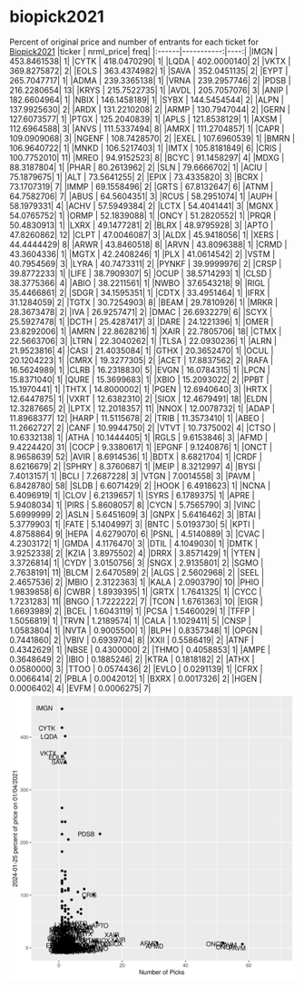 # biopick2021
Percent of original price and number of entrants for each ticket for [Biopick2021](https://twitter.com/hashtag/Biopick2021)
|ticker |  nrml_price| freq|
|:------|-----------:|----:|
|IMGN   | 453.8461538|    1|
|CYTK   | 418.0470290|    1|
|LQDA   | 402.0000140|    2|
|VKTX   | 369.8275872|    2|
|EOLS   | 363.4374982|    1|
|SAVA   | 352.0451135|    2|
|EYPT   | 265.7047717|    1|
|ADMA   | 239.3365138|    1|
|VRNA   | 239.2957746|    2|
|PDSB   | 216.2280654|   13|
|KRYS   | 215.7522735|    1|
|AVDL   | 205.7057076|    3|
|ANIP   | 182.6604964|    1|
|NBIX   | 146.1458189|    1|
|SYBX   | 144.5454544|    2|
|ALPN   | 137.9925630|    2|
|ARDX   | 131.2210208|    2|
|ARMP   | 130.7947044|    2|
|GERN   | 127.6073577|    1|
|PTGX   | 125.2040839|    1|
|APLS   | 121.8538129|    1|
|AXSM   | 112.6964588|    3|
|ANVS   | 111.5337494|    8|
|AMRX   | 111.2704857|    1|
|CAPR   | 109.0909068|    3|
|NGENF  | 108.7428570|    2|
|EXEL   | 107.6960539|    1|
|BMRN   | 106.9640722|    1|
|MNKD   | 106.5217403|    1|
|IMTX   | 105.8181849|    6|
|CRIS   | 100.7752010|   11|
|MREO   |  94.9152523|    8|
|BCYC   |  91.1458297|    4|
|MDXG   |  88.3187804|    1|
|PHAR   |  80.2613962|    2|
|SLN    |  79.6666702|    1|
|ACIU   |  75.1879675|    1|
|ALT    |  73.5641255|    2|
|EPIX   |  73.4335820|    3|
|BCRX   |  73.1707319|    7|
|IMMP   |  69.1558496|    2|
|GRTS   |  67.8132647|    6|
|ATNM   |  64.7582706|    7|
|ABUS   |  64.5604351|    3|
|RCUS   |  58.2951074|    1|
|AUPH   |  58.1979331|    4|
|ACHV   |  57.5949384|    2|
|LCTX   |  54.4041441|    3|
|MGNX   |  54.0765752|    1|
|ORMP   |  52.1839088|    1|
|ONCY   |  51.2820552|    1|
|PRQR   |  50.4830913|    1|
|LXRX   |  49.1477281|    2|
|BLRX   |  48.9795928|    3|
|APTO   |  47.8260862|   12|
|CLPT   |  47.0046087|    3|
|ALDX   |  45.9418056|    1|
|XERS   |  44.4444429|    8|
|ARWR   |  43.8460518|    8|
|ARVN   |  43.8096388|    1|
|CRMD   |  43.3604336|    1|
|MGTX   |  42.2408246|    1|
|PLX    |  41.0614542|    2|
|VSTM   |  40.7954569|    3|
|LYRA   |  40.7473311|    2|
|PYNKF  |  39.9999976|    2|
|CRSP   |  39.8772233|    1|
|LIFE   |  38.7909307|    5|
|OCUP   |  38.5714293|    1|
|CLSD   |  38.3775366|    4|
|ABIO   |  38.2211561|    1|
|NWBO   |  37.6543218|    9|
|RIGL   |  35.4466861|    2|
|SDGR   |  34.1595351|    1|
|CDTX   |  33.4951464|    1|
|IFRX   |  31.1284059|    2|
|TGTX   |  30.7254903|    8|
|BEAM   |  29.7810926|    1|
|MRKR   |  28.3673478|    2|
|IVA    |  26.9257471|    2|
|DMAC   |  26.6932279|    6|
|SCYX   |  25.5927478|    1|
|DCTH   |  25.4287417|    3|
|DARE   |  24.1221396|    1|
|OMER   |  23.8292006|    1|
|AMRN   |  22.8628216|    1|
|XAIR   |  22.7805706|   18|
|CTMX   |  22.5663706|    3|
|LTRN   |  22.3040262|    1|
|TLSA   |  22.0930236|    1|
|ALRN   |  21.9523816|    4|
|CASI   |  21.4035084|    1|
|GTHX   |  20.3652470|    1|
|OCUL   |  20.1204223|    1|
|CMRX   |  19.3277305|    2|
|ACET   |  17.8837562|    2|
|RAFA   |  16.5624989|    1|
|CLRB   |  16.2318830|    5|
|EVGN   |  16.0784315|    1|
|LPCN   |  15.8371040|    1|
|QURE   |  15.3699683|    1|
|XBIO   |  15.2093022|    2|
|PPBT   |  15.1970441|    1|
|THTX   |  14.8000002|    1|
|PGEN   |  12.6940640|    3|
|HRTX   |  12.6447875|    1|
|VXRT   |  12.6382310|    2|
|SIOX   |  12.4679491|   18|
|ELDN   |  12.3287665|    2|
|LPTX   |  12.2018357|   11|
|NNOX   |  12.0078732|    1|
|ADAP   |  11.8968377|   12|
|HARP   |  11.5115678|    2|
|TRIB   |  11.3573410|    1|
|ABEO   |  11.2662727|    2|
|CANF   |  10.9944750|    2|
|VTVT   |  10.7375002|    4|
|CTSO   |  10.6332138|    1|
|ATHA   |  10.1444405|    1|
|RGLS   |   9.6153846|    3|
|AFMD   |   9.4224420|   31|
|COCP   |   9.3380617|    1|
|EPGNF  |   9.1240876|    1|
|ONCT   |   8.9658639|   52|
|AVIR   |   8.6914536|    1|
|BDTX   |   8.6821704|    1|
|CRDF   |   8.6216679|    2|
|SPHRY  |   8.3760687|    1|
|MEIP   |   8.3212997|    4|
|BYSI   |   7.4013157|    1|
|BCLI   |   7.2687228|    3|
|VTGN   |   7.0014558|    3|
|PAVM   |   6.8428780|   58|
|SLDB   |   6.6071429|    2|
|HOOK   |   6.4918623|    1|
|NCNA   |   6.4096919|    1|
|CLOV   |   6.2139657|    1|
|SYRS   |   6.1789375|    1|
|APRE   |   5.9408034|    1|
|PIRS   |   5.8608057|    8|
|CYCN   |   5.7565790|    3|
|VINC   |   5.6999999|    2|
|ASLN   |   5.6451609|    3|
|GNPX   |   5.6416462|    3|
|BTAI   |   5.3779903|    1|
|FATE   |   5.1404997|    3|
|BNTC   |   5.0193730|    5|
|KPTI   |   4.8758864|    9|
|HEPA   |   4.6279070|    6|
|PSNL   |   4.5140889|    3|
|CVAC   |   4.2303172|    1|
|GMDA   |   4.1176470|    3|
|DTIL   |   4.1049030|    1|
|DMTK   |   3.9252338|    2|
|KZIA   |   3.8975502|    4|
|DRRX   |   3.8571429|    1|
|YTEN   |   3.3726814|    1|
|CYDY   |   3.0150756|    3|
|SNGX   |   2.9135801|    2|
|SGMO   |   2.7638191|   11|
|BLCM   |   2.6470589|    2|
|ALGS   |   2.5602968|    2|
|SEEL   |   2.4657536|    2|
|MBIO   |   2.3122363|    1|
|KALA   |   2.0903790|   10|
|PHIO   |   1.9839858|    6|
|CWBR   |   1.8939395|    1|
|GRTX   |   1.7641325|    1|
|CYCC   |   1.7231283|   11|
|BNGO   |   1.7222222|    7|
|TCON   |   1.6761363|   10|
|EIGR   |   1.6693989|    2|
|BCEL   |   1.6043119|    1|
|PCSA   |   1.5460029|    1|
|TFFP   |   1.5056819|    1|
|TRVN   |   1.2189574|    1|
|CALA   |   1.1029411|    5|
|CNSP   |   1.0583804|    1|
|NVTA   |   0.9005500|    1|
|BLPH   |   0.8357348|    1|
|OPGN   |   0.7441860|    2|
|VBIV   |   0.6939704|    8|
|XXII   |   0.5586419|    2|
|ATNF   |   0.4342629|    1|
|NBSE   |   0.4300000|    2|
|THMO   |   0.4058853|    1|
|AMPE   |   0.3648649|    2|
|IBIO   |   0.1885246|    2|
|KTRA   |   0.1818182|    2|
|ATHX   |   0.0580000|    3|
|TTOO   |   0.0574436|    2|
|EVLO   |   0.0291139|    1|
|CFRX   |   0.0066414|    2|
|PBLA   |   0.0042012|    1|
|BXRX   |   0.0017326|    2|
|HGEN   |   0.0006402|    4|
|EVFM   |   0.0006275|    7|
![retvspicks](biopicks.png?raw=true)
